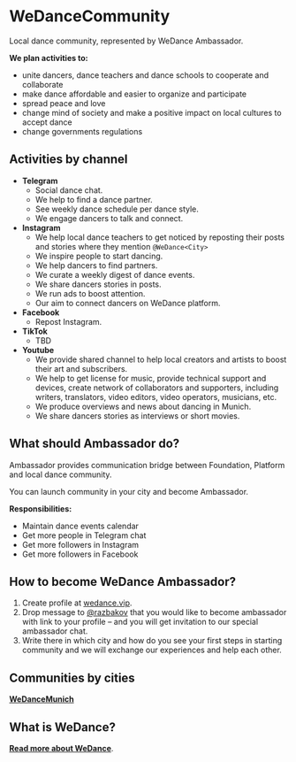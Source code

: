 # WeDanceCommunity

Local dance community, represented by WeDance Ambassador.

**We plan activities to:**

- unite dancers, dance teachers and dance schools to cooperate and collaborate
- make dance affordable and easier to organize and participate
- spread peace and love
- change mind of society and make a positive impact on local cultures to accept dance
- change governments regulations

## **Activities by channel**

- **Telegram**
  - Social dance chat.
  - We help to find a dance partner.
  - See weekly dance schedule per dance style.
  - We engage dancers to talk and connect.
- **Instagram**
  - We help local dance teachers to get noticed by reposting their posts and stories where they mention `@WeDance<City>`
  - We inspire people to start dancing.
  - We help dancers to find partners.
  - We curate a weekly digest of dance events.
  - We share dancers stories in posts.
  - We run ads to boost attention.
  - Our aim to connect dancers on WeDance platform.
- **Facebook**
  - Repost Instagram.
- **TikTok**
  - TBD
- **Youtube**
  - We provide shared channel to help local creators and artists to boost their art and subscribers.
  - We help to get license for music, provide technical support and devices, create network of collaborators and supporters, including writers, translators, video editors, video operators, musicians, etc.
  - We produce overviews and news about dancing in Munich.
  - We share dancers stories as interviews or short movies.

## What should Ambassador do?

Ambassador provides communication bridge between Foundation, Platform and local dance community.

You can launch community in your city and become Ambassador.

**Responsibilities:**

- Maintain dance events calendar
- Get more people in Telegram chat
- Get more followers in Instagram
- Get more followers in Facebook

## How to become WeDance Ambassador?

1. Create profile at [wedance.vip](https://wedance.vip/).
2. Drop message to [@razbakov](https://t.me/razbakov) that you would like to become ambassador with link to your profile – and you will get invitation to our special ambassador chat.
3. Write there in which city and how do you see your first steps in starting community and we will exchange our experiences and help each other.

## Communities by cities

[**WeDanceMunich**](https://www.notion.so/WeDanceMunich-90fe7406f0204d0cbd481246dfc96b9c)

## What is WeDance?

[**Read more about WeDance**](https://www.notion.so/WeDance-d8a81e56732e4c10958073a8b887a673).
